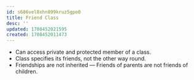 ```yaml
---
id: s686vel8xhn899kruz5gpo0
title: Friend Class
desc: ''
updated: 1708452021595
created: 1708452011473
---
```


- Can access private and protected member of a class.
- Class specifies its friends, not the other way round.
- Friendships are not inherited — Friends of parents are not friends of children.
